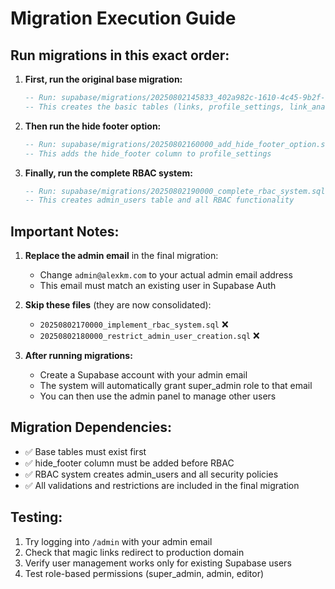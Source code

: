 # Migration Execution Guide

## Run migrations in this exact order:

1. **First, run the original base migration:**
   ```sql
   -- Run: supabase/migrations/20250802145833_402a982c-1610-4c45-9b2f-bc0b456b1722.sql
   -- This creates the basic tables (links, profile_settings, link_analytics)
   ```

2. **Then run the hide footer option:**
   ```sql
   -- Run: supabase/migrations/20250802160000_add_hide_footer_option.sql
   -- This adds the hide_footer column to profile_settings
   ```

3. **Finally, run the complete RBAC system:**
   ```sql
   -- Run: supabase/migrations/20250802190000_complete_rbac_system.sql
   -- This creates admin_users table and all RBAC functionality
   ```

## Important Notes:

1. **Replace the admin email** in the final migration:
   - Change `admin@alexkm.com` to your actual admin email address
   - This email must match an existing user in Supabase Auth

2. **Skip these files** (they are now consolidated):
   - `20250802170000_implement_rbac_system.sql` ❌
   - `20250802180000_restrict_admin_user_creation.sql` ❌

3. **After running migrations:**
   - Create a Supabase account with your admin email
   - The system will automatically grant super_admin role to that email
   - You can then use the admin panel to manage other users

## Migration Dependencies:

- ✅ Base tables must exist first
- ✅ hide_footer column must be added before RBAC
- ✅ RBAC system creates admin_users and all security policies
- ✅ All validations and restrictions are included in the final migration

## Testing:

1. Try logging into `/admin` with your admin email
2. Check that magic links redirect to production domain
3. Verify user management works only for existing Supabase users
4. Test role-based permissions (super_admin, admin, editor)